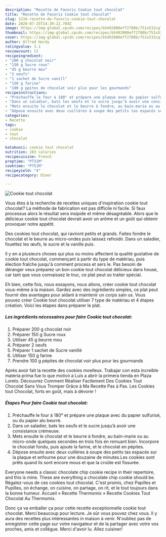 ```yaml
---
description: "Recette de Favoris Cookie tout chocolat"
title: "Recette de Favoris Cookie tout chocolat"
slug: 1216-recette-de-favoris-cookie-tout-chocolat
date: 2020-07-25T14:39:22.784Z
image: https://img-global.cpcdn.com/recipes/b5492000eff2700b/751x532cq70/cookie-tout-chocolat-photo-principale-de-la-recette.jpg
thumbnail: https://img-global.cpcdn.com/recipes/b5492000eff2700b/751x532cq70/cookie-tout-chocolat-photo-principale-de-la-recette.jpg
cover: https://img-global.cpcdn.com/recipes/b5492000eff2700b/751x532cq70/cookie-tout-chocolat-photo-principale-de-la-recette.jpg
author: Alfred Hardy
ratingvalue: 3.1
reviewcount: 12
recipeingredient:
- "200 g chocolat noir"
- "150 g Sucre roux"
- "45 g beurre mou"
- "2 oeufs"
- "1 sachet de Sucre vanill"
- "150 g farine"
- "100 g ppites de chocolat voir plus pour les gourmands"
recipeinstructions:
- "Préchauffe le four à 180° et prépare une plaque avec du papier sulfurisé, ou du papier alu beurré."
- "Dans un saladier, bats les oeufs et le sucre jusqu’à avoir une consistance crémeuse."
- "Mets ensuite le chocolat et le beurre à fondre, au bain-marie ou au micro-onde quelques secondes en trois fois en remuant bien. Incorpore le chocolat fondu, puis ajoute la farine, et le chocolat en pépites."
- "Dépose ensuite avec deux cuillères à soupe des petits tas espacés sur la plaque et enfourne pour une douzaine de minutes.Les cookies sont prêts quand ils sont encore mous et que la croûte est fissurée."
categories:
- Recette
tags:
- cookie
- tout
- chocolat

katakunci: cookie tout chocolat 
nutrition: 283 calories
recipecuisine: French
preptime: "PT31M"
cooktime: "PT51M"
recipeyield: "4"
recipecategory: Dîner

---
```



![Cookie tout chocolat](https://img-global.cpcdn.com/recipes/b5492000eff2700b/751x532cq70/cookie-tout-chocolat-photo-principale-de-la-recette.jpg)

Vous êtes à la recherche de recettes uniques d'inspiration cookie tout chocolat? La méthode de fabrication est pas difficile ni facile. Si faux processus alors le résultat sera insipide et même désagréable. Alors que le délicieux cookie tout chocolat devrait avoir un arôme et un goût qui obtenir provoquer notre appétit.

Des cookies tout chocolat, qui raviront petits et grands. Faites fondre le chocolat et le beurre au micro-ondes puis laissez refroidir. Dans un saladier, fouettez les œufs, le sucre et la vanille puis.

Il y en a plusieurs choses qui plus ou moins affectent la qualité gustative de cookie tout chocolat, commençant à partir du type de matériau, puis élection fraîche jusqu'à comment process et sers le. Pas besoin de déranger veux préparez un bon cookie tout chocolat délicieux dans house, car tant que vous connaissez le truc, ce plat peut so traiter spécial.


Eh bien, cette fois, nous essayons, nous allons, créer cookie tout chocolat vous-même à la maison. Gardez avec des ingrédients simples, ce plat peut fournir des avantages pour aidant à maintenir un corps sain us. Vous pouvez créer Cookie tout chocolat utiliser 7 type de matériau et 4 étapes création. Voici les étapes dans préparer le plat.

<!--inarticleads1-->

##### Les ingrédients nécessaires pour faire Cookie tout chocolat:

1. Préparer 200 g chocolat noir
1. Préparer 150 g Sucre roux
1. Utiliser 45 g beurre mou
1. Préparer 2 oeufs
1. Préparer 1 sachet de Sucre vanillé
1. Utiliser 150 g farine
1. Prendre 100 g pépites de chocolat voir plus pour les gourmands


Après avoir fait la recette des cookies moelleux. Trabajar con esta increíble materia prima fue lo que motivó a Luis a abrir la primera tienda en Plaza Loreto. Découvrez Comment Réaliser Facilement Des Cookies Tout Chocolat Sans Vous Tromper Grâce à Ma Recette Pas à Pas. Les Cookies tout Chocolat, forts en goût, mais à dévorer ! 

<!--inarticleads2-->

##### Étapes Pour faire Cookie tout chocolat:

1. Préchauffe le four à 180° et prépare une plaque avec du papier sulfurisé, ou du papier alu beurré.
1. Dans un saladier, bats les oeufs et le sucre jusqu’à avoir une consistance crémeuse.
1. Mets ensuite le chocolat et le beurre à fondre, au bain-marie ou au micro-onde quelques secondes en trois fois en remuant bien. Incorpore le chocolat fondu, puis ajoute la farine, et le chocolat en pépites.
1. Dépose ensuite avec deux cuillères à soupe des petits tas espacés sur la plaque et enfourne pour une douzaine de minutes.Les cookies sont prêts quand ils sont encore mous et que la croûte est fissurée.


Everyone needs a classic chocolate chip cookie recipe in their repertoire, and this is mine. These are everything a chocolate chip cookie should be. Régalez-vous de ces cookies tout chocolat. C&#39;est promis, chez Papilles et Pupilles, on échange, on cuisine, on partage, on rit, et le tout toujours dans la bonne humeur. Accueil » Recette Thermomix » Recette Cookies Tout Chocolat Au Thermomix. 


Donc ça va emballer ça pour cette recette exceptionnelle cookie tout chocolat. Merci beaucoup pour lecture. Je sûr vous pouvez chez vous. Il y aura des recettes plus  intéressantes in maison à venir. N'oubliez pas de enregistrer cette page sur votre navigateur et de la partager avec votre vos proches, amis et collègue. Merci d'avoir lu. Allez cuisiner!
